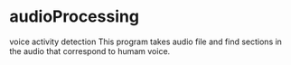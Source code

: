 # audioProcessing
voice activity detection
This program takes audio file and find sections in the audio that correspond to humam voice.
